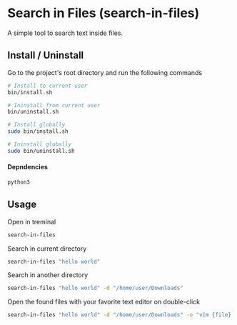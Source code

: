 # Search in Files (search-in-files)
A simple tool to search text inside files.

## Install / Uninstall
Go to the project's root directory and run the following commands
```bash
# Install to current user
bin/install.sh

# Ininstall from current user
bin/uninstall.sh

# Install globally
sudo bin/install.sh

# Ininstall globally
sudo bin/uninstall.sh
```
#### Depndencies
```bash
python3
```

## Usage
Open in treminal
```bash
search-in-files
```
Search in current directory
```bash
search-in-files "hello world"
```
Search in another directory
```bash
search-in-files "hello world" -d "/home/user/Downloads"
```
Open the found files with your favorite text editor on double-click
```bash
search-in-files "hello world" -d "/home/user/Downloads" -o "vim {file}:{line}"
```
